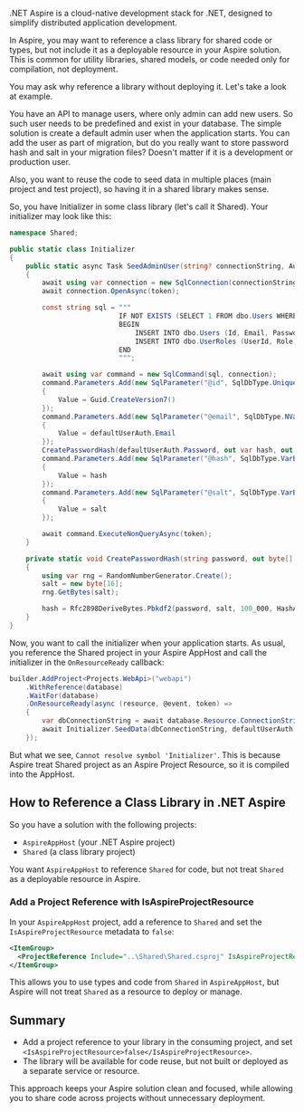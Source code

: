.NET Aspire is a cloud-native development stack for .NET, designed to simplify distributed application development.

In Aspire, you may want to reference a class library for shared code or types, but not include it as a deployable resource in your Aspire solution. This is common for utility libraries, shared models, or code needed only for compilation, not deployment.

You may ask why reference a library without deploying it.
Let's take a look at example.

You have an API to manage users, where only admin can add new users. So such user needs to be predefined and exist in your database. The simple solution is create a default admin user when the application starts. You can add the user as part of migration, but do you really want to store password hash and salt in your migration files? Doesn't matter if it is a development or production user.

Also, you want to reuse the code to seed data in multiple places (main project and test project), so having it in a shared library makes sense.

So, you have Initializer in some class library (let's call it Shared). Your initializer may look like this:

```csharp
namespace Shared;

public static class Initializer
{
    public static async Task SeedAdminUser(string? connectionString, Authentication defaultUserAuth, CancellationToken token)
    {
        await using var connection = new SqlConnection(connectionString);
        await connection.OpenAsync(token);

        const string sql = """
                           IF NOT EXISTS (SELECT 1 FROM dbo.Users WHERE Email = @email)
                           BEGIN
                               INSERT INTO dbo.Users (Id, Email, PasswordHash, PasswordSalt) VALUES (@id, @email, @hash, @salt)
                               INSERT INTO dbo.UserRoles (UserId, Role) VALUES (@id, 'Admin')
                           END
                           """;

        await using var command = new SqlCommand(sql, connection);
        command.Parameters.Add(new SqlParameter("@id", SqlDbType.UniqueIdentifier)
        {
            Value = Guid.CreateVersion7()
        });
        command.Parameters.Add(new SqlParameter("@email", SqlDbType.NVarChar, 256)
        {
            Value = defaultUserAuth.Email
        });
        CreatePasswordHash(defaultUserAuth.Password, out var hash, out var salt);
        command.Parameters.Add(new SqlParameter("@hash", SqlDbType.VarBinary)
        {
            Value = hash
        });
        command.Parameters.Add(new SqlParameter("@salt", SqlDbType.VarBinary)
        {
            Value = salt
        });

        await command.ExecuteNonQueryAsync(token);
    }

    private static void CreatePasswordHash(string password, out byte[] hash, out byte[] salt)
    {
        using var rng = RandomNumberGenerator.Create();
        salt = new byte[16];
        rng.GetBytes(salt);

        hash = Rfc2898DeriveBytes.Pbkdf2(password, salt, 100_000, HashAlgorithmName.SHA256, 32);
    }
}
```

Now, you want to call the initializer when your application starts. As usual, you reference the Shared project in your Aspire AppHost and call the initializer in the `OnResourceReady` callback:

```csharp
builder.AddProject<Projects.WebApi>("webapi")
    .WithReference(database)
    .WaitFor(database)
    .OnResourceReady(async (resource, @event, token) =>
    {
        var dbConnectionString = await database.Resource.ConnectionStringExpression.GetValueAsync(token);
        await Initializer.SeedData(dbConnectionString, defaultUserAuth, token);
    });
```

But what we see, `Cannot resolve symbol 'Initializer'`. This is because Aspire treat Shared project as an Aspire Project Resource, so it is compiled into the AppHost.

## How to Reference a Class Library in .NET Aspire

So you have a solution with the following projects:

- `AspireAppHost` (your .NET Aspire project)
- `Shared` (a class library project)

You want `AspireAppHost` to reference `Shared` for code, but not treat `Shared` as a deployable resource in Aspire.

### Add a Project Reference with IsAspireProjectResource

In your `AspireAppHost` project, add a reference to `Shared` and set the `IsAspireProjectResource` metadata to `false`:

```xml
<ItemGroup>
  <ProjectReference Include="..\Shared\Shared.csproj" IsAspireProjectResource="false"/>
</ItemGroup>
```

This allows you to use types and code from `Shared` in `AspireAppHost`, but Aspire will not treat `Shared` as a resource to deploy or manage.

## Summary

- Add a project reference to your library in the consuming project, and set `<IsAspireProjectResource>false</IsAspireProjectResource>`.
- The library will be available for code reuse, but not built or deployed as a separate service or resource.

This approach keeps your Aspire solution clean and focused, while allowing you to share code across projects without unnecessary deployment.
